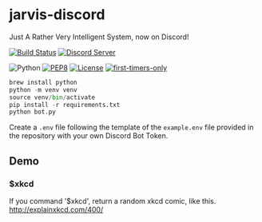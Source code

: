# jarvis-discord

Just A Rather Very Intelligent System, now on Discord!

[![Build Status](https://travis-ci.org/the-vision/jarvis-discord.svg?branch=master)](https://travis-ci.org/the-vision/jarvis-discord)
[![Discord Server](https://discordapp.com/api/guilds/437930055247724544/embed.png)](https://discord.gg/MsZ9N9n)

![Python](https://img.shields.io/badge/python-3.7-blue.svg)
[![PEP8](https://img.shields.io/badge/code%20style-pep8-orange.svg)](https://www.python.org/dev/peps/pep-0008/)
[![License](https://img.shields.io/badge/license-MIT-blue.svg)](https://raw.githubusercontent.com/the-vision/jarvis-discord/master/LICENSE)
[![first-timers-only](https://img.shields.io/badge/first--timers--only-friendly-blue.svg?style=flat-square)](https://www.firsttimersonly.com/)

```python
brew install python
python -m venv venv
source venv/bin/activate
pip install -r requirements.txt
python bot.py
```

Create a ```.env``` file following the template of the ```example.env``` file provided in the repository with your own Discord Bot Token.

## Demo

### $xkcd
If you command '$xkcd', return a random xkcd comic, like this.
http://explainxkcd.com/400/

